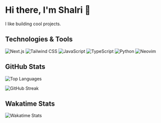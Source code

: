 # Hi there, I'm Shalri 👋

<!-- ## 🚀 About Me -->
I like building cool projects.

## Technologies & Tools
![Next.js](https://img.shields.io/badge/Next.js-000000?style=flat-square&logo=nextdotjs&logoColor=white)
![Tailwind CSS](https://img.shields.io/badge/Tailwind_CSS-38B2AC?style=flat-square&logo=tailwind-css&logoColor=white)
![JavaScript](https://img.shields.io/badge/JavaScript-F7DF1E?style=flat-square&logo=javascript&logoColor=black)
![TypeScript](https://img.shields.io/badge/TypeScript-007ACC?style=flat-square&logo=typescript&logoColor=white)
![Python](https://img.shields.io/badge/Python-3776AB?style=flat-square&logo=python&logoColor=white)
![Neovim](https://img.shields.io/badge/Neovim-57A143?style=flat-square&logo=neovim&logoColor=white)

## GitHub Stats
![Top Languages](https://github-readme-stats.vercel.app/api/top-langs/?username=shalri&layout=compact&theme=dark)

<!-- ![GitHub Stats](https://github-readme-stats.vercel.app/api?username=shalri&show_icons=true&theme=dark) -->

![GitHub Streak](https://github-readme-streak-stats.herokuapp.com/?user=shalri&theme=dark)

<!-- ## 🔗 Connect with Me
[![LinkedIn](https://img.shields.io/badge/LinkedIn-0077B5?style=flat-square&logo=linkedin&logoColor=white)](https://linkedin.com/in/yourusername)
[![Twitter](https://img.shields.io/badge/Twitter-1DA1F2?style=flat-square&logo=twitter&logoColor=white)](https://twitter.com/yourusername) --->
## Wakatime Stats
![Wakatime Stats](https://wakatime.com/badge/user/shalri.svg)
<!---
shalri/shalri is a ✨ special ✨ repository because its `README.md` (this file) appears on your GitHub profile.
You can click the Preview link to take a look at your changes.
--->
